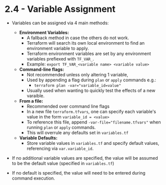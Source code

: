 # 2.4 - Variable Assignment

- Variables can be assigned via 4 main methods:
    - **Environment Variables:**
        - A fallback method in case the others do not work.
        - Terraform will search its own local environment to find an environment variable to apply.
        - Terraform environment variables are set by any environment variables prefiexed with `TF_VAR_`.
        - Example: `export TF_VAR_<variable name> <variable value>`
    - **Command-line flags:**
        - Not recommended unless only altering 1 variable,
        - Used by appending a flag during `plan` or `apply` commands e.g.:
            - `terraform plan -var="variable_id=value"`
        - Usually used when wanting to quickly test the effects of a new varaible.
    - **From a file:**
        - Recommended over command line flags
        - In a new file `terraform.tfvars`, one can specify each variable's value in the form `variable_id = <value>`
        - To reference this file, append `-var-file="filename.tfvars"` when running `plan` or `apply` commands.
        - This will overrule any defaults set in `variables.tf`
    - **Variable Defaults:**
        - Store variable values in `variables.tf` and specify default values, referencing via `var.variable_id`.

- If no additional variable values are specified, the value will be assumed to be the default value (specified in `variables.tf`)
- If no default is specified, the value will need to be entered during command execution.